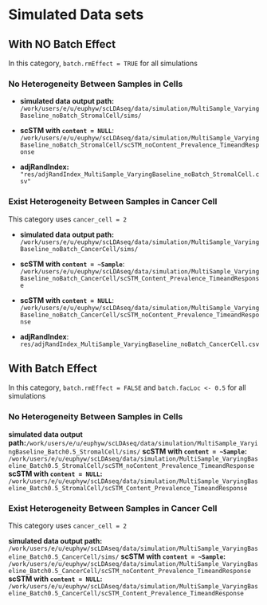 # Simulated Data sets

## With NO Batch Effect

In this category, `batch.rmEffect = TRUE` for all simulations

### No Heterogeneity Between Samples in Cells

-   **simulated data output path:** `/work/users/e/u/euphyw/scLDAseq/data/simulation/MultiSample_VaryingBaseline_noBatch_StromalCell/sims/`

-   **scSTM with `content = NULL`**: `/work/users/e/u/euphyw/scLDAseq/data/simulation/MultiSample_VaryingBaseline_noBatch_StromalCell/scSTM_noContent_Prevalence_TimeandResponse`
- **adjRandIndex:**
`"res/adjRandIndex_MultiSample_VaryingBaseline_noBatch_StromalCell.csv"`

### Exist Heterogeneity Between Samples in Cancer Cell

This category uses `cancer_cell = 2`

-   **simulated data output path:** `/work/users/e/u/euphyw/scLDAseq/data/simulation/MultiSample_VaryingBaseline_noBatch_CancerCell/sims/`

-   **scSTM with `content = ~Sample`**: `/work/users/e/u/euphyw/scLDAseq/data/simulation/MultiSample_VaryingBaseline_noBatch_CancerCell/scSTM_Content_Prevalence_TimeandResponse`

-   **scSTM with `content = NULL`**: `/work/users/e/u/euphyw/scLDAseq/data/simulation/MultiSample_VaryingBaseline_noBatch_CancerCell/scSTM_noContent_Prevalence_TimeandResponse`

-   **adjRandIndex**: `res/adjRandIndex_MultiSample_VaryingBaseline_noBatch_CancerCell.csv`

## With Batch Effect

In this category, `batch.rmEffect = FALSE` and `batch.facLoc <- 0.5` for all simulations

### No Heterogeneity Between Samples in Cells

**simulated data output path:**`/work/users/e/u/euphyw/scLDAseq/data/simulation/MultiSample_VaryingBaseline_Batch0.5_StromalCell/sims/`
**scSTM with `content = ~Sample`:** `/work/users/e/u/euphyw/scLDAseq/data/simulation/MultiSample_VaryingBaseline_Batch0.5_StromalCell/scSTM_noContent_Prevalence_TimeandResponse`
**scSTM with `content = NULL`:** 
`/work/users/e/u/euphyw/scLDAseq/data/simulation/MultiSample_VaryingBaseline_Batch0.5_StromalCell/scSTM_Content_Prevalence_TimeandResponse`

### Exist Heterogeneity Between Samples in Cancer Cell

This category uses `cancer_cell = 2`

**simulated data output path:** `/work/users/e/u/euphyw/scLDAseq/data/simulation/MultiSample_VaryingBaseline_Batch0.5_CancerCell/sims/`
**scSTM with `content = ~Sample`:** `/work/users/e/u/euphyw/scLDAseq/data/simulation/MultiSample_VaryingBaseline_Batch0.5_CancerCell/scSTM_noContent_Prevalence_TimeandResponse`
**scSTM with `content = NULL`:** 
`/work/users/e/u/euphyw/scLDAseq/data/simulation/MultiSample_VaryingBaseline_Batch0.5_CancerCell/scSTM_Content_Prevalence_TimeandResponse`

